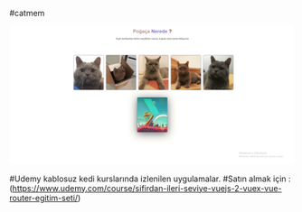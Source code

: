 #catmem

![image description](./img/gif-maker.gif)

#Udemy kablosuz kedi kurslarında izlenilen uygulamalar.
#Satın almak için : (https://www.udemy.com/course/sifirdan-ileri-seviye-vuejs-2-vuex-vue-router-egitim-seti/)
